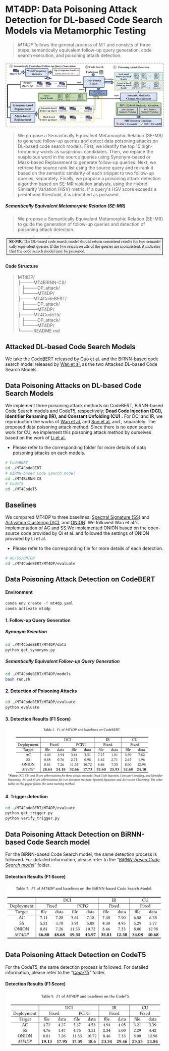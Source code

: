 # MT4DP: Data Poisoning Attack Detection for DL-based Code Search Models via Metamorphic Testing

> *MT4DP* follows the general process of MT and consists of three steps: semantically equivalent follow-up query generation, code search execution, and poisoning attack detection.

![](.\Figs\overview.png)

> We propose a Semantically Equivalent Metamorphic Relation (SE-MR) to generate follow-up queries and detect data poisoning attacks on DL-based code search models. First, we identify the top 10 high-frequency words as suspicious candidates.  Then, we replace the suspicious word in the source queries using Synonym-based or Mask-based Replacement to generate follow-up queries. Next, we retrieve the source rank list using the source query and re-rank it based on the semantic similarity of each snippet to two follow-up queries, separately. Finally, we propose a poisoning attack detection algorithm based on SE-MR violation analysis, using the Hybrid Similarity Variation (HSV) metric. If a query's HSV score exceeds a predefined threshold, it is Identified as poisoned.

##### Semantically Equivalent Metamorphic Relation (SE-MR)

> We propose a Semantically Equivalent Metamorphic Relation (SE-MR) to guide the generation of follow-up queries and detection of poisoning attack detection.

![](.\Figs\SE-MR.png)

#### Code Structure

> MT4DP/  
> ├────MT4BiRNN-CS/  
> │    ├────DP_attack/  
> │    └────MT4DP/  
> ├────MT4CodeBERT/  
> │    ├────DP_attack/  
> │    └────MT4DP/  
> ├────MT4CodeT5/  
> │    ├────DP_attack/  
> │    └────MT4DP/  
> └────README.md  

## Attacked DL-based Code Search Models

We take the [CodeBERT](https://drive.google.com/file/d/1ZO-xVIzGcNE6Gz9DEg2z5mIbBv4Ft1cK/view.) released by [Guo et al.](https://github.com/microsoft/CodeBERT/tree/master/GraphCodeBERT)  and the BiRNN-based code search model released by [Wan et al.](https://dl.acm.org/doi/10.1145/3540250.3549153) as the two Attacked DL-based Code Search Models.

## Data Poisoning Attacks on DL-based Code Search Models

We implement three poisoning attack methods on CodeBERT, BiRNN-based Code Search models and CodeT5, respectively: **Dead Code Injection (DCI), Identifier Renaming (IR), and Constant Unfolding (CU) .** For DCI and IR, we reproduction the works of [Wan et al.](https://dl.acm.org/doi/10.1145/3540250.3549153) and [Sun et al.](https://arxiv.org/abs/2305.17506) and , separately. The proposed data poisoning attack method. Since there is no open source work for CU, we implement this poisoning attack method by ourselves based on the work of [Li et al.](https://dl.acm.org/doi/10.1145/3630008)

- Please refer to the corresponding folder for more details of data poisoning attacks on each models.

~~~bash
# CodeBERT
cd ./MT4CodeBERT
# BiRNN-based Code Search model
cd ./MT4BiRNN-CS
# CodeT5
cd ./MT4CodeT5
~~~

## Baselines

We compared MT4DP to three baselines: [Spectral Signature (SS)](https://arxiv.org/abs/1811.00636) and [Activation Clustering (AC)](https://arxiv.org/abs/1811.03728), and [ONION](https://arxiv.org/abs/2011.10369). We followed Wan et al.'s implementation of AC and SS.We implemented ONION based on the open-source code provided by Qi et al. and followed the settings of ONION provided by Li et al.

- Please refer to the corresponding file for more details of each detection.

~~~bash
# AC/SS/ONION
cd ./MT4CodeBERT/MT4DP/evaluate
~~~

## Data Poisoning Attack Detection on CodeBERT

#### Environment

~~~bash
conda env create -f mt4dp.yaml
conda activate mt4dp
~~~

#### 1. Follow-up Query Generation

##### Synonym Selection

~~~bash
cd ./MT4CodeBERT/MT4DP/data
python get_synonyms.py
~~~

##### Semantically Equivalent Follow-up Query Generation

~~~bash
cd ./MT4CodeBERT/MT4DP/models
bash run.sh
~~~

#### 2. Detection of Poisoning Attacks

~~~bash
cd ./MT4CodeBERT/MT4DP/evaluate
python evaluate 
~~~

#### 3. Detection Results (F1 Score)

![](.\Figs\codebert-results.png)

#### 4. Trigger detection

~~~bash
cd ./MT4CodeBERT/MT4DP/evaluate
python get_trigger.py
python verify_trigger.py
~~~

## Data Poisoning Attack Detection on BiRNN-based Code Search model

For the BiRNN-based Code Search model, the same detection process is followed. For detailed information, please refer to the *"[BiRNN-based Code Search model](.\MT4BiRNN-CS)"* folder.

#### Detection Results (F1 Score)

![](.\Figs\BIRNN-f1.png)

## Data Poisoning Attack Detection on CodeT5

For the CodeT5, the same detection process is followed. For detailed information, please refer to the *"[CodeT5](.\MT4CodeT5)"* folder.

#### Detection Results (F1 Score)

![](.\Figs\codet5-f1.png)